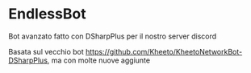 # EndlessBot
Bot avanzato fatto con DSharpPlus per il nostro server discord

Basata sul vecchio bot https://github.com/Kheeto/KheetoNetworkBot-DSharpPlus, ma con molte nuove aggiunte
